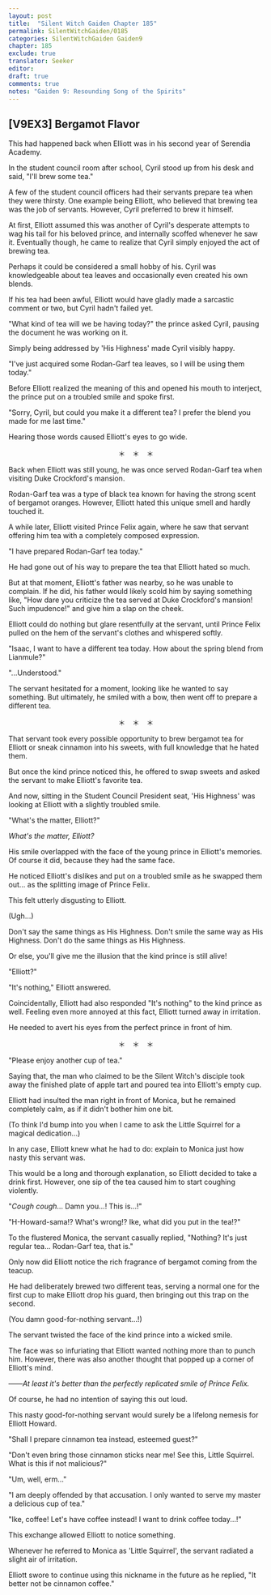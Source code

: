 ```yaml
---
layout: post
title:  "Silent Witch Gaiden Chapter 185"
permalink: SilentWitchGaiden/0185
categories: SilentWitchGaiden Gaiden9
chapter: 185
exclude: true
translator: Seeker
editor: 
draft: true
comments: true
notes: "Gaiden 9: Resounding Song of the Spirits"
---
```

<h2>[V9EX3] Bergamot Flavor</h2>

This had happened back when Elliott was in his second year of Serendia Academy.

In the student council room after school, Cyril stood up from his desk and said, "I'll brew some tea."

A few of the student council officers had their servants prepare tea when they were thirsty. One example being Elliott, who believed that brewing tea was the job of servants. However, Cyril preferred to brew it himself.

At first, Elliott assumed this was another of Cyril's desperate attempts to wag his tail for his beloved prince, and internally scoffed whenever he saw it. Eventually though, he came to realize that Cyril simply enjoyed the act of brewing tea.

Perhaps it could be considered a small hobby of his. Cyril was knowledgeable about tea leaves and occasionally even created his own blends.

If his tea had been awful, Elliott would have gladly made a sarcastic comment or two, but Cyril hadn't failed yet.

"What kind of tea will we be having today?" the prince asked Cyril, pausing the document he was working on it.

Simply being addressed by 'His Highness' made Cyril visibly happy.

"I've just acquired some Rodan-Garf tea leaves, so I will be using them today."

Before Elliott realized the meaning of this and opened his mouth to interject, the prince put on a troubled smile and spoke first.

"Sorry, Cyril, but could you make it a different tea? I prefer the blend you made for me last time."

Hearing those words caused Elliott's eyes to go wide.

<p style="text-align: center;">＊　＊　＊</p>

Back when Elliott was still young, he was once served Rodan-Garf tea when visiting Duke Crockford's mansion.

Rodan-Garf tea was a type of black tea known for having the strong scent of bergamot oranges. However, Elliott hated this unique smell and hardly touched it.

A while later, Elliott visited Prince Felix again, where he saw that servant offering him tea with a completely composed expression.

"I have prepared Rodan-Garf tea today."

He had gone out of his way to prepare the tea that Elliott hated so much.

But at that moment, Elliott's father was nearby, so he was unable to complain. If he did, his father would likely scold him by saying something like, "How dare you criticize the tea served at Duke Crockford's mansion! Such impudence!" and give him a slap on the cheek.

Elliott could do nothing but glare resentfully at the servant, until Prince Felix pulled on the hem of the servant's clothes and whispered softly.

"Isaac, I want to have a different tea today. How about the spring blend from Lianmule?"

"...Understood."

The servant hesitated for a moment, looking like he wanted to say something. But ultimately, he smiled with a bow, then went off to prepare a different tea.

<p style="text-align: center;">＊　＊　＊</p>

That servant took every possible opportunity to brew bergamot tea for Elliott or sneak cinnamon into his sweets, with full knowledge that he hated them.

But once the kind prince noticed this, he offered to swap sweets and asked the servant to make Elliott's favorite tea.

And now, sitting in the Student Council President seat, 'His Highness' was looking at Elliott with a slightly troubled smile.

"What's the matter, Elliott?"

*What's the matter, Elliott?*

His smile overlapped with the face of the young prince in Elliott's memories. Of course it did, because they had the same face.

He noticed Elliott's dislikes and put on a troubled smile as he swapped them out... as the splitting image of Prince Felix.

This felt utterly disgusting to Elliott.

(Ugh...)

Don't say the same things as His Highness. Don't smile the same way as His Highness. Don't do the same things as His Highness.

Or else, you'll give me the illusion that the kind prince is still alive!

"Elliott?"

"It's nothing," Elliott answered.

Coincidentally, Elliott had also responded "It's nothing" to the kind prince as well. Feeling even more annoyed at this fact, Elliott turned away in irritation.

He needed to avert his eyes from the perfect prince in front of him.

<p style="text-align: center;">＊　＊　＊</p>

"Please enjoy another cup of tea."

Saying that, the man who claimed to be the Silent Witch's disciple took away the finished plate of apple tart and poured tea into Elliott's empty cup.

Elliott had insulted the man right in front of Monica, but he remained completely calm, as if it didn't bother him one bit.

(To think I'd bump into you when I came to ask the Little Squirrel for a magical dedication...)

In any case, Elliott knew what he had to do: explain to Monica just how nasty this servant was.

This would be a long and thorough explanation, so Elliott decided to take a drink first. However, one sip of the tea caused him to start coughing violently.

"*Cough cough*... Damn you...! This is...!"

"H-Howard-sama!? What's wrong!? Ike, what did you put in the tea!?"

To the flustered Monica, the servant casually replied, "Nothing? It's just regular tea... Rodan-Garf tea, that is."

Only now did Elliott notice the rich fragrance of bergamot coming from the teacup.

He had deliberately brewed two different teas, serving a normal one for the first cup to make Elliott drop his guard, then bringing out this trap on the second.

(You damn good-for-nothing servant...!)

The servant twisted the face of the kind prince into a wicked smile.

The face was so infuriating that Elliott wanted nothing more than to punch him. However, there was also another thought that popped up a corner of Elliott's mind.

——*At least it's better than the perfectly replicated smile of Prince Felix.*

Of course, he had no intention of saying this out loud.

This nasty good-for-nothing servant would surely be a lifelong nemesis for Elliott Howard.

"Shall I prepare cinnamon tea instead, esteemed guest?"

"Don't even bring those cinnamon sticks near me! See this, Little Squirrel. What is this if not malicious?"

"Um, well, erm..."

"I am deeply offended by that accusation. I only wanted to serve my master a delicious cup of tea."

"Ike, coffee! Let's have coffee instead! I want to drink coffee today...!"

This exchange allowed Elliott to notice something.

Whenever he referred to Monica as 'Little Squirrel', the servant radiated a slight air of irritation.

Elliott swore to continue using this nickname in the future as he replied, "It better not be cinnamon coffee."



